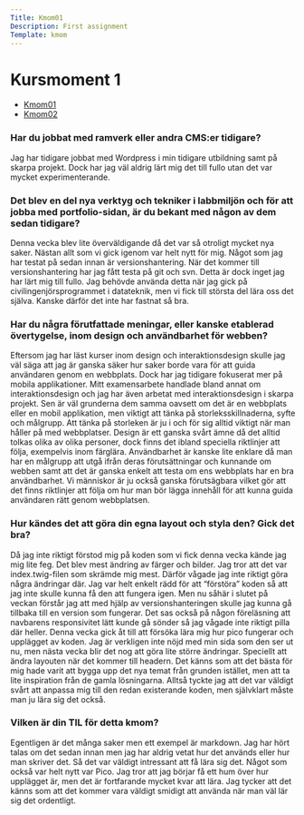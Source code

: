 ```yaml
---
Title: Kmom01
Description: First assignment
Template: kmom
---
```


 Kursmoment 1
======

<div class="sidebar">

* [Kmom01](report/kmom01)
* [Kmom02](report/kmom02)

</div>


<div class="kmom-main">

### Har du jobbat med ramverk eller andra CMS:er tidigare?

Jag har tidigare jobbat med Wordpress i min tidigare utbildning samt på skarpa projekt. Dock har jag väl aldrig lärt mig det till fullo utan
det var mycket experimenterande. 


### Det blev en del nya verktyg och tekniker i labbmiljön och för att jobba med portfolio-sidan, är du bekant med någon av dem sedan tidigare?


Denna vecka blev lite överväldigande då det var så otroligt mycket nya saker. Nästan allt som vi gick igenom var helt nytt för mig. Något
som jag har testat på sedan innan är versionshantering. När det kommer till versionshantering har jag fått testa på git och svn. Detta är
dock inget jag har lärt mig till fullo. Jag behövde använda detta när jag gick på civilingenjörsprogrammet i datateknik, men vi fick till
största del lära oss det själva. Kanske därför det inte har fastnat så bra. 


### Har du några förutfattade meningar, eller kanske etablerad övertygelse, inom design och användbarhet för webben?


Eftersom jag har läst kurser inom design och interaktionsdesign skulle jag väl säga att jag är ganska säker hur saker borde vara för att 
guida användaren genom en webbplats. Dock har jag tidigare fokuserat mer på mobila applikationer. Mitt examensarbete handlade bland annat om
interaktionsdesign och jag har även arbetat med interaktionsdesign i skarpa projekt. Sen är väl grunderna dem samma oavsett om det är en 
webbplats eller en mobil applikation, men viktigt att tänka på storleksskillnaderna, syfte och målgrupp. Att tänka på storleken är ju i och 
för sig alltid viktigt när man håller på med webbplatser. Design är ett ganska svårt ämne då det alltid tolkas olika av olika personer, dock 
finns det ibland speciella riktlinjer att följa, exempelvis inom färglära. Användbarhet är kanske lite enklare då man har en målgrupp att 
utgå ifrån deras förutsättningar och kunnande om webben samt att det är ganska enkelt att testa om ens webbplats har en bra användbarhet. Vi 
människor är ju också ganska förutsägbara vilket gör att det finns riktlinjer att följa om hur man bör lägga innehåll för att kunna guida 
användaren rätt genom webbplatsen. 


### Hur kändes det att göra din egna layout och styla den? Gick det bra?


Då jag inte riktigt förstod mig på koden som vi fick denna vecka kände jag mig lite feg. Det blev mest ändring av färger och bilder. Jag 
tror att det var index.twig-filen som skrämde mig mest. Därför vågade jag inte riktigt göra några ändringar där. Jag var helt enkelt rädd 
för att “förstöra” koden så att jag inte skulle kunna få den att fungera igen. Men nu såhär i slutet på veckan förstår jag att med hjälp av 
versionshanteringen skulle jag kunna gå tillbaka till en version som fungerar. Det sas också på någon föreläsning att navbarens 
responsivitet lätt kunde gå sönder så jag vågade inte riktigt pilla där heller. Denna vecka gick åt till att försöka lära mig hur pico 
fungerar och upplägget av koden. Jag är verkligen inte nöjd med min sida som den ser ut nu, men nästa vecka blir det nog att göra lite 
större ändringar. Speciellt att ändra layouten när det kommer till headern. Det känns som att det bästa för mig hade varit att bygga upp det 
nya temat från grunden istället, men att ta lite inspiration från de gamla lösningarna. Alltså tyckte jag att det var väldigt svårt att 
anpassa mig till den redan existerande koden, men självklart måste man ju lära sig det också.


### Vilken är din TIL för detta kmom?

Egentligen är det många saker men ett exempel är markdown. Jag har hört talas om det sedan innan men jag har aldrig vetat hur det används 
eller hur man skriver det. Så det var väldigt intressant att få lära sig det. Något som också var helt nytt var Pico. Jag tror att jag 
börjar få ett hum över hur upplägget är, men det är fortfarande mycket kvar att lära. Jag tycker att det känns som att det kommer vara 
väldigt smidigt att använda när man väl lär sig det ordentligt.

</div>